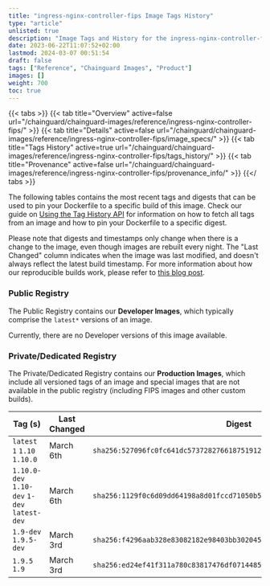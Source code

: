 ```yaml
---
title: "ingress-nginx-controller-fips Image Tags History"
type: "article"
unlisted: true
description: "Image Tags and History for the ingress-nginx-controller-fips Chainguard Image"
date: 2023-06-22T11:07:52+02:00
lastmod: 2024-03-07 00:51:54
draft: false
tags: ["Reference", "Chainguard Images", "Product"]
images: []
weight: 700
toc: true
---
```


{{< tabs >}}
{{< tab title="Overview" active=false url="/chainguard/chainguard-images/reference/ingress-nginx-controller-fips/" >}}
{{< tab title="Details" active=false url="/chainguard/chainguard-images/reference/ingress-nginx-controller-fips/image_specs/" >}}
{{< tab title="Tags History" active=true url="/chainguard/chainguard-images/reference/ingress-nginx-controller-fips/tags_history/" >}}
{{< tab title="Provenance" active=false url="/chainguard/chainguard-images/reference/ingress-nginx-controller-fips/provenance_info/" >}}
{{</ tabs >}}

The following tables contains the most recent tags and digests that can be used to pin your Dockerfile to a specific build of this image. Check our guide on [Using the Tag History API](/chainguard/chainguard-images/using-the-tag-history-api/) for information on how to fetch all tags from an image and how to pin your Dockerfile to a specific digest.

Please note that digests and timestamps only change when there is a change to the image, even though images are rebuilt every night. The "Last Changed" column indicates when the image was last modified, and doesn't always reflect the latest build timestamp. For more information about how our reproducible builds work, please refer to [this blog post](https://www.chainguard.dev/unchained/reproducing-chainguards-reproducible-image-builds).

### Public Registry
The Public Registry contains our **Developer Images**, which typically comprise the `latest*` versions of an image.

Currently, there are no Developer versions of this image available.

### Private/Dedicated Registry
The Private/Dedicated Registry contains our **Production Images**, which include all versioned tags of an image and special images that are not available in the public registry (including FIPS images and other custom builds).

| Tag (s)                                       | Last Changed | Digest                                                                    |
|-----------------------------------------------|--------------|---------------------------------------------------------------------------|
|  `latest` `1` `1.10` `1.10.0`                 | March 6th    | `sha256:527096fc0fc641dc573728276618751912878c3cc4a1a5abe0849bae3ee2e076` |
|  `1.10.0-dev` `1.10-dev` `1-dev` `latest-dev` | March 6th    | `sha256:1129f0c6d09dd64198a8d01fccd71050b5e9a015dce616711cff2b440f14b10c` |
|  `1.9-dev` `1.9.5-dev`                        | March 3rd    | `sha256:f4296aab328e83082182e98403bb3020451f37fb6059ae44cb689d4b3f462d82` |
|  `1.9.5` `1.9`                                | March 3rd    | `sha256:ed24ef41f311a780c83817476df0714485540adc3b0ae3e4537d44a1d95ff16a` |

